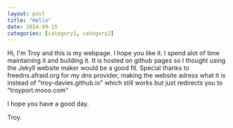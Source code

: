 ```yaml
---
layout: post
title: "Hello"
date: 2024-09-15
categories: [category1, category2]
---
```

Hi, I'm Troy and this is my webpage. I hope you like it. I spend alot of time maintaining it and building it. It is hosted on github pages so I thought using the Jekyll website maker would be a good fit. Special thanks to freedns.afraid.org for my dns provider, making the website adress what it is instead of "troy-davies.github.io" which still works but just redirects you to "troyport.mooo.com"

I hope you have a good day.

Troy.
